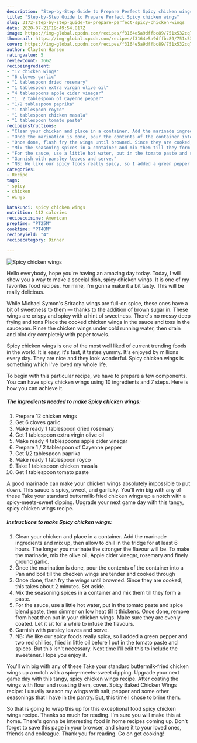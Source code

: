 ```yaml
---
description: "Step-by-Step Guide to Prepare Perfect Spicy chicken wings"
title: "Step-by-Step Guide to Prepare Perfect Spicy chicken wings"
slug: 3172-step-by-step-guide-to-prepare-perfect-spicy-chicken-wings
date: 2020-07-21T19:49:54.817Z
image: https://img-global.cpcdn.com/recipes/f3164e5a9dffbc89/751x532cq70/spicy-chicken-wings-recipe-main-photo.jpg
thumbnail: https://img-global.cpcdn.com/recipes/f3164e5a9dffbc89/751x532cq70/spicy-chicken-wings-recipe-main-photo.jpg
cover: https://img-global.cpcdn.com/recipes/f3164e5a9dffbc89/751x532cq70/spicy-chicken-wings-recipe-main-photo.jpg
author: Clayton Hansen
ratingvalue: 5
reviewcount: 3662
recipeingredient:
- "12 chicken wings"
- "6 cloves garlic"
- "1 tablespoon dried rosemary"
- "1 tablespoon extra virgin olive oil"
- "4 tablespoons apple cider vinegar"
- "1  2 tablespoon of Cayenne pepper"
- "1/2 tablespoon paprika"
- "1 tablespoon royco"
- "1 tablespoon chicken masala"
- "1 tablespoon tomato paste"
recipeinstructions:
- "Clean your chicken and place in a container. Add the marinade ingredients and mix up, then allow to chill in the fridge for at least 6 hours. The longer you marinate the stronger the flavour will be. To make the marinade, mix the olive oil, Apple cider vinegar, rosemary and finely ground garlic."
- "Once the marination is done, pour the contents of the container into a Pan and boil till the checken wings are tender and cooked through"
- "Once done, flash fry the wings until browned. Since they are cooked, this takes about 2 minutes. Set aside."
- "Mix the seasoning spices in a container and mix them till they form a paste."
- "For the sauce, use a little hot water, put in the tomato paste and spice blend paste, then simmer on low heat till it thickens. Once done, remove from heat then put in your chicken wings. Make sure they are evenly coated. Let it sit for a while to infuse the flavours."
- "Garnish with parsley leaves and serve."
- "NB: We like our spicy foods really spicy, so I added a green pepper and two red chillies, fried in little oil before I put in the tomato paste and spices. But this isn&#39;t necessary. Next time I&#39;ll edit this to include the sweetener. Hope you enjoy it."
categories:
- Recipe
tags:
- spicy
- chicken
- wings

katakunci: spicy chicken wings 
nutrition: 112 calories
recipecuisine: American
preptime: "PT25M"
cooktime: "PT40M"
recipeyield: "4"
recipecategory: Dinner

---
```



![Spicy chicken wings](https://img-global.cpcdn.com/recipes/f3164e5a9dffbc89/751x532cq70/spicy-chicken-wings-recipe-main-photo.jpg)

Hello everybody, hope you're having an amazing day today. Today, I will show you a way to make a special dish, spicy chicken wings. It is one of my favorites food recipes. For mine, I'm gonna make it a bit tasty. This will be really delicious.

While Michael Symon&#39;s Sriracha wings are full-on spice, these ones have a bit of sweetness to them — thanks to the addition of brown sugar in. These wings are crispy and spicy with a hint of sweetness. There&#39;s no messy deep frying and tons Place the cooked chicken wings in the sauce and toss in the saucepan. Rinse the chicken wings under cold running water, then drain and blot dry completely with paper towels.

Spicy chicken wings is one of the most well liked of current trending foods in the world. It is easy, it's fast, it tastes yummy. It's enjoyed by millions every day. They are nice and they look wonderful. Spicy chicken wings is something which I've loved my whole life.


To begin with this particular recipe, we have to prepare a few components. You can have spicy chicken wings using 10 ingredients and 7 steps. Here is how you can achieve it.

<!--inarticleads1-->

##### The ingredients needed to make Spicy chicken wings:

1. Prepare 12 chicken wings
1. Get 6 cloves garlic
1. Make ready 1 tablespoon dried rosemary
1. Get 1 tablespoon extra virgin olive oil
1. Make ready 4 tablespoons apple cider vinegar
1. Prepare 1 / 2 tablespoon of Cayenne pepper
1. Get 1/2 tablespoon paprika
1. Make ready 1 tablespoon royco
1. Take 1 tablespoon chicken masala
1. Get 1 tablespoon tomato paste


A good marinade can make your chicken wings absolutely impossible to put down. This sauce is spicy, sweet, and garlicky. You&#39;ll win big with any of these Take your standard buttermilk-fried chicken wings up a notch with a spicy-meets-sweet dipping. Upgrade your next game day with this tangy, spicy chicken wings recipe. 

<!--inarticleads2-->

##### Instructions to make Spicy chicken wings:

1. Clean your chicken and place in a container. Add the marinade ingredients and mix up, then allow to chill in the fridge for at least 6 hours. The longer you marinate the stronger the flavour will be. To make the marinade, mix the olive oil, Apple cider vinegar, rosemary and finely ground garlic.
1. Once the marination is done, pour the contents of the container into a Pan and boil till the checken wings are tender and cooked through
1. Once done, flash fry the wings until browned. Since they are cooked, this takes about 2 minutes. Set aside.
1. Mix the seasoning spices in a container and mix them till they form a paste.
1. For the sauce, use a little hot water, put in the tomato paste and spice blend paste, then simmer on low heat till it thickens. Once done, remove from heat then put in your chicken wings. Make sure they are evenly coated. Let it sit for a while to infuse the flavours.
1. Garnish with parsley leaves and serve.
1. NB: We like our spicy foods really spicy, so I added a green pepper and two red chillies, fried in little oil before I put in the tomato paste and spices. But this isn&#39;t necessary. Next time I&#39;ll edit this to include the sweetener. Hope you enjoy it.


You&#39;ll win big with any of these Take your standard buttermilk-fried chicken wings up a notch with a spicy-meets-sweet dipping. Upgrade your next game day with this tangy, spicy chicken wings recipe. After coating the wings with flour and roasting them, cover. Spicy Baked Chicken Wings recipe: I usually season my wings with salt, pepper and some other seasonings that I have in the pantry. But, this time I chose to brine them. 

So that is going to wrap this up for this exceptional food spicy chicken wings recipe. Thanks so much for reading. I'm sure you will make this at home. There's gonna be interesting food in home recipes coming up. Don't forget to save this page in your browser, and share it to your loved ones, friends and colleague. Thank you for reading. Go on get cooking!
